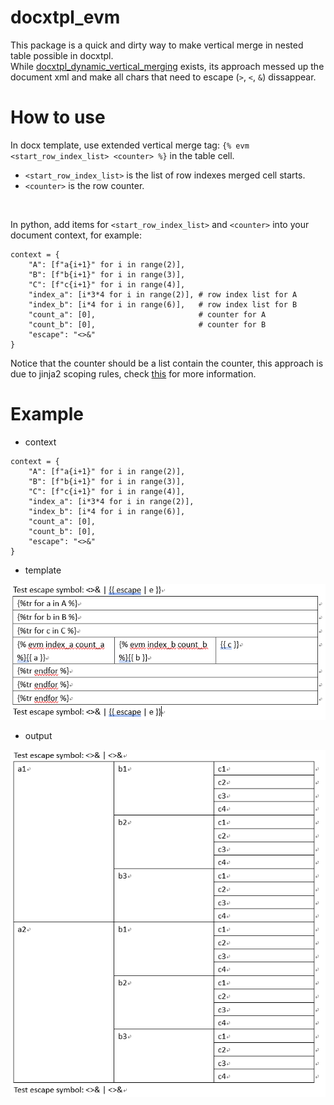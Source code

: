 # docxtpl_evm
This package is a quick and dirty way to make vertical merge in nested table possible in docxtpl.<br>
While [docxtpl_dynamic_vertical_merging](https://github.com/tsy19900929/docxtpl_dynamic_vertical_merging) exists, its approach messed up the document xml and make all chars that need to escape (`>`, `<`, `&`) dissappear.
<br>

# How to use
In docx template, use extended vertical merge tag: `{% evm <start_row_index_list> <counter> %}` in the table cell.
* `<start_row_index_list>` is the list of row indexes merged cell starts.
* `<counter>` is the row counter.
<br>

In python, add items for `<start_row_index_list>` and `<counter>` into your document context, for example:
```
context = {
    "A": [f"a{i+1}" for i in range(2)],
    "B": [f"b{i+1}" for i in range(3)],
    "C": [f"c{i+1}" for i in range(4)],
    "index_a": [i*3*4 for i in range(2)], # row index list for A
    "index_b": [i*4 for i in range(6)],   # row index list for B
    "count_a": [0],                       # counter for A
    "count_b": [0],                       # counter for B
    "escape": "<>&"
}
```
Notice that the counter should be a list contain the counter, this approach is due to jinja2 scoping rules, check [this](https://stackoverflow.com/questions/7537439/how-to-increment-a-variable-on-a-for-loop-in-jinja-template/32700975#32700975) for more information.

# Example
* context
```
context = {
    "A": [f"a{i+1}" for i in range(2)],
    "B": [f"b{i+1}" for i in range(3)],
    "C": [f"c{i+1}" for i in range(4)],
    "index_a": [i*3*4 for i in range(2)],
    "index_b": [i*4 for i in range(6)],
    "count_a": [0],
    "count_b": [0],
    "escape": "<>&"
}
```

* template
<img src="https://github.com/PeterLei-Sporton/docxtpl_evm/blob/main/template.png" />

* output
<img src="https://github.com/PeterLei-Sporton/docxtpl_evm/blob/main/output.png" />